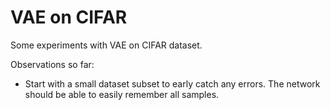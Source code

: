 VAE on CIFAR
============

Some experiments with VAE on CIFAR dataset.

Observations so far:

- Start with a small dataset subset to early catch any errors. The network should be able to easily remember all samples.
